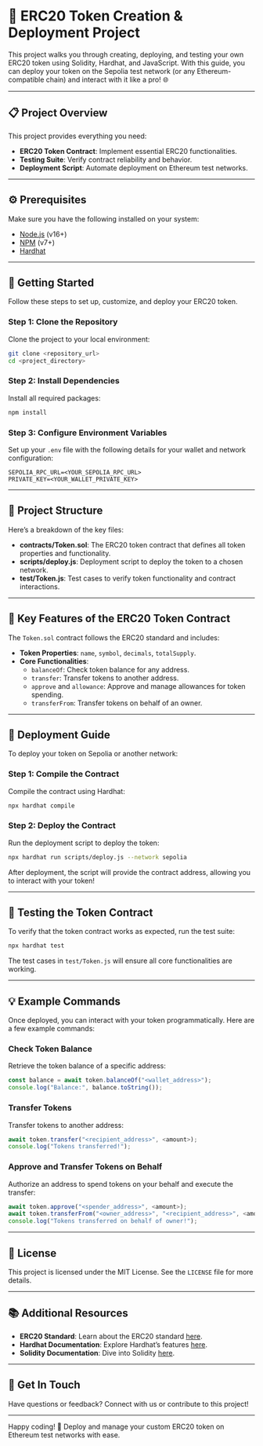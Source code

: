 # 🚀 ERC20 Token Creation & Deployment Project

This project walks you through creating, deploying, and testing your own ERC20 token using Solidity, Hardhat, and JavaScript. With this guide, you can deploy your token on the Sepolia test network (or any Ethereum-compatible chain) and interact with it like a pro! 🌐

---

## 📋 Project Overview

This project provides everything you need:
- **ERC20 Token Contract**: Implement essential ERC20 functionalities.
- **Testing Suite**: Verify contract reliability and behavior.
- **Deployment Script**: Automate deployment on Ethereum test networks.

---

## ⚙️ Prerequisites

Make sure you have the following installed on your system:

- [Node.js](https://nodejs.org/) (v16+)
- [NPM](https://www.npmjs.com/) (v7+)
- [Hardhat](https://hardhat.org/)

---

## 🚀 Getting Started

Follow these steps to set up, customize, and deploy your ERC20 token.

### Step 1: Clone the Repository

Clone the project to your local environment:

```bash
git clone <repository_url>
cd <project_directory>
```

### Step 2: Install Dependencies

Install all required packages:

```bash
npm install
```

### Step 3: Configure Environment Variables

Set up your `.env` file with the following details for your wallet and network configuration:

```plaintext
SEPOLIA_RPC_URL=<YOUR_SEPOLIA_RPC_URL>
PRIVATE_KEY=<YOUR_WALLET_PRIVATE_KEY>
```

---

## 📂 Project Structure

Here’s a breakdown of the key files:

- **contracts/Token.sol**: The ERC20 token contract that defines all token properties and functionality.
- **scripts/deploy.js**: Deployment script to deploy the token to a chosen network.
- **test/Token.js**: Test cases to verify token functionality and contract interactions.

---

## 🔑 Key Features of the ERC20 Token Contract

The `Token.sol` contract follows the ERC20 standard and includes:

- **Token Properties**: `name`, `symbol`, `decimals`, `totalSupply`.
- **Core Functionalities**:
  - `balanceOf`: Check token balance for any address.
  - `transfer`: Transfer tokens to another address.
  - `approve` and `allowance`: Approve and manage allowances for token spending.
  - `transferFrom`: Transfer tokens on behalf of an owner.

---

## 🚀 Deployment Guide

To deploy your token on Sepolia or another network:

### Step 1: Compile the Contract

Compile the contract using Hardhat:

```bash
npx hardhat compile
```

### Step 2: Deploy the Contract

Run the deployment script to deploy the token:

```bash
npx hardhat run scripts/deploy.js --network sepolia
```

After deployment, the script will provide the contract address, allowing you to interact with your token!

---

## 🧪 Testing the Token Contract

To verify that the token contract works as expected, run the test suite:

```bash
npx hardhat test
```

The test cases in `test/Token.js` will ensure all core functionalities are working.

---

## 💡 Example Commands

Once deployed, you can interact with your token programmatically. Here are a few example commands:

### Check Token Balance

Retrieve the token balance of a specific address:

```javascript
const balance = await token.balanceOf("<wallet_address>");
console.log("Balance:", balance.toString());
```

### Transfer Tokens

Transfer tokens to another address:

```javascript
await token.transfer("<recipient_address>", <amount>);
console.log("Tokens transferred!");
```

### Approve and Transfer Tokens on Behalf

Authorize an address to spend tokens on your behalf and execute the transfer:

```javascript
await token.approve("<spender_address>", <amount>);
await token.transferFrom("<owner_address>", "<recipient_address>", <amount>);
console.log("Tokens transferred on behalf of owner!");
```

---

## 📄 License

This project is licensed under the MIT License. See the `LICENSE` file for more details.

---

## 📚 Additional Resources

- **ERC20 Standard**: Learn about the ERC20 standard [here](https://ethereum.org/en/developers/docs/standards/tokens/erc-20/).
- **Hardhat Documentation**: Explore Hardhat’s features [here](https://hardhat.org/getting-started/).
- **Solidity Documentation**: Dive into Solidity [here](https://soliditylang.org/).

---

## 💬 Get In Touch

Have questions or feedback? Connect with us or contribute to this project!

---

Happy coding! 🎉 Deploy and manage your custom ERC20 token on Ethereum test networks with ease.
